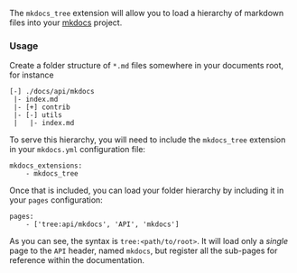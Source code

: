 The `mkdocs_tree` extension will allow you to load a hierarchy of markdown files
into your [mkdocs](https://github.com/tomchristie/mkdocs) project.

### Usage

Create a folder structure of `*.md` files somewhere in your documents root, for instance

    [-] ./docs/api/mkdocs
     |- index.md
     |- [+] contrib
     |- [-] utils
     |   |- index.md

To serve this hierarchy, you will need to include the `mkdocs_tree` extension in your `mkdocs.yml`
configuration file:

    mkdocs_extensions:
        - mkdocs_tree

Once that is included, you can load your folder hierarchy by including it in your `pages` configuration:

    pages:
        - ['tree:api/mkdocs', 'API', 'mkdocs']

As you can see, the syntax is `tree:<path/to/root>`.  It will load only a _single_ page to the `API` header,
named `mkdocs`, but register all the sub-pages for reference within the documentation.